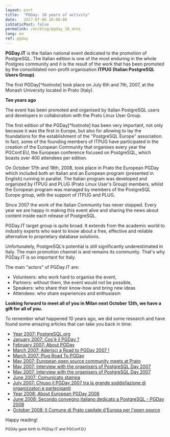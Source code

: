 ```yaml
---
layout: post
title:  "PGDay: 10 years of activity"
date:   2017-07-06 10:00:00
isStaticPost: false
permalink: /en/blog/pgday_10_anni
lang: en
ref: pgday
---
```


**PGDay.IT**  is the Italian national event dedicated to the promotion of PostgreSQL. The Italian edition is one of the most enduring in the whole Postgres community and it is the result of the work that has been promoted by the consolidated non-profit organisation **ITPUG (Italian PostgreSQL Users Group)**.
 
The first PGDay[^footnote] took place on July 6th and 7th, 2007, at the Monash University located in Prato (Italy).
 
**Ten years ago**
 
The event has been promoted and organised by Italian PostgreSQL users and developers in collaboration with the Prato Linux User Group.
 
The first edition of the PGDay[^footnote] has been very important, not only because it was the first in Europe, but also for allowing to lay the foundations for the establishment of the "PostgreSQL Europe" association. In fact, some of the founding members of ITPUG have participated in the creation of the European Community that organises every year the PGConf.EU, the European conference focused on PostgreSQL, which boasts over 400 attendees per edition.
 
On October 17th and 18th, 2008, took place in Prato the European PGDay which included both an Italian and an European program (presented in English) running in parallel. The Italian program was developed and organized by ITPUG and PLUG (Prato Linux User's Group) members, whilst the European program was managed by members of the PostgreSQL Europe group, with the support of ITPUG and PLUG. 

Since 2007 the work of the Italian Community has never stopped. Every year we are happy in making this event alive and sharing the news about content inside each release of PostgreSQL.

PGDay.IT target group is quite broad. It extends from the academic world to industry experts who want to know about a free, effective and reliable alternative to proprietary database solutions.
 
Unfortunately, PostgreSQL’s potential is still significantly underestimated in Italy. The main promotion channel is and remains its community. That's why PGDay.IT is so important for Italy.
 
The main "actors" of PGDay.IT are:
* Volunteers: who work hard to organise the event,
* Partners: without them, the event would not be possible,
* Speakers: who share their know-how and bring new ideas
* Attendees: who share experiences and enthusiasm
 
**Looking forward to meet all of you in Milan next October 13th, we have a gift for all of you.**
 
To remember what happened 10 years ago, we did some research and have found some amazing articles that can take you back in time:

* [Year 2007: PostgreSQL.org](http://web.archive.org/web/20070609171626/http://www.postgresql.org:80/)
* [January 2007: Cos'è il PGDay ?](http://web.archive.org/web/20070601184007/http://www.pgday.it:80/)
* [February 2007: About PGDay](http://web.archive.org/web/20070617204140/http://www.pgday.it:80/en)
* [March 2007: Aderisci a Road to PGDay 2007 !](http://www.psql.it/?q=node/42)
* [March 2007: Plug Road To PGDay](http://web.archive.org/web/20070706024853/http://www.prato.linux.it/node/29)
* [May 2007: European open source community meets at Prato](http://adm.monash.edu/records-archives/archives/memo-archive/2004-2007/stories/20070509/prato.html)
* [May 2007: Interview with the organisers of PostgreSQL Day 2007](http://web.archive.org/web/20080704145429/http://www.freesoftwaremagazine.com/columns/pgday_2007)
* [May 2007: Interview with the organisers of PostgreSQL Day 2007](http://web.archive.org/web/20070826195418/http://www.freesoftwaremagazine.com:80/blogs/pgday_2007)
* [June 2007: Comunicato stampa](http://dev.enricopirozzi.info/psqlit/files/comunicato_stampa_070607.pdf)
* [July 2007: Chiuso il PGDay 2007 tra la grande soddisfazione di organizzatori e partecipanti](http://www.bricoliamo.com/rotocalco/eventi-e-fiere/chiuso-il-pgday-2007-tra-la-grande-soddisfazione-di-organizzatori-e-partecipanti/#.WV43rhPyhTY)
* [Year 2008: About European PGDay 2008](https://www.postgresql.org/about/event/698/)
* [June 2008: Secondo convegno italiano dedicato a PostgreSQL - PGDay 2008](http://www.psql.it/?q=node/152)
* [October 2008: Il Comune di Prato capitale d'Europa per l'open source](http://comunicati.comune.prato.it/generali/?action=dettaglio&comunicato=14200800001006)

Happy reading!

<small>PGDAy gave birth to PGDay.IT and PGConf.EU</small>